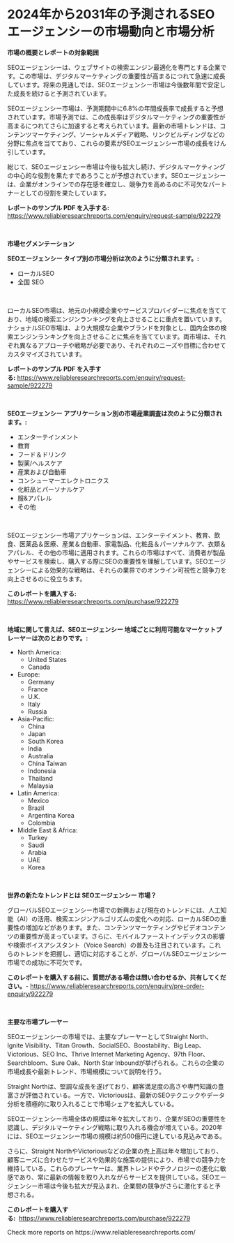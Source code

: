 <p><h1>2024年から2031年の予測されるSEOエージェンシーの市場動向と市場分析</h1></p><p><strong>市場の概要とレポートの対象範囲</strong></p>
<p><p>SEOエージェンシーは、ウェブサイトの検索エンジン最適化を専門とする企業です。この市場は、デジタルマーケティングの重要性が高まるにつれて急速に成長しています。将来の見通しでは、SEOエージェンシー市場は今後数年間で安定した成長を続けると予測されています。</p><p>SEOエージェンシー市場は、予測期間中に6.8%の年間成長率で成長すると予想されています。市場予測では、この成長率はデジタルマーケティングの重要性が高まるにつれてさらに加速すると考えられています。最新の市場トレンドは、コンテンツマーケティング、ソーシャルメディア戦略、リンクビルディングなどの分野に焦点を当てており、これらの要素がSEOエージェンシー市場の成長をけん引しています。</p><p>総じて、SEOエージェンシー市場は今後も拡大し続け、デジタルマーケティングの中心的な役割を果たすであろうことが予想されています。SEOエージェンシーは、企業がオンラインでの存在感を確立し、競争力を高めるのに不可欠なパートナーとしての役割を果たしています。</p></p>
<p><strong>レポートのサンプル PDF を入手する:</strong> <a href="https://www.reliableresearchreports.com/enquiry/request-sample/922279">https://www.reliableresearchreports.com/enquiry/request-sample/922279</a></p>
<p>&nbsp;</p>
<p><strong>市場セグメンテーション</strong></p>
<p><strong>SEOエージェンシー タイプ別の市場分析は次のように分類されます。:</strong></p>
<p><ul><li>ローカルSEO</li><li>全国 SEO</li></ul></p>
<p>&nbsp;</p>
<p><p>ローカルSEO市場は、地元の小規模企業やサービスプロバイダーに焦点を当てており、地域の検索エンジンランキングを向上させることに重点を置いています。ナショナルSEO市場は、より大規模な企業やブランドを対象とし、国内全体の検索エンジンランキングを向上させることに焦点を当てています。両市場は、それぞれ異なるアプローチや戦略が必要であり、それぞれのニーズや目標に合わせてカスタマイズされています。</p></p>
<p><strong>レポートのサンプル PDF を入手する:</strong>&nbsp;<a href="https://www.reliableresearchreports.com/enquiry/request-sample/922279">https://www.reliableresearchreports.com/enquiry/request-sample/922279</a></p>
<p>&nbsp;</p>
<p><strong> SEOエージェンシー アプリケーション別の市場産業調査は次のように分類されます。:</strong></p>
<p><ul><li>エンターテインメント</li><li>教育</li><li>フード＆ドリンク</li><li>製薬/ヘルスケア</li><li>産業および自動車</li><li>コンシューマーエレクトロニクス</li><li>化粧品とパーソナルケア</li><li>服&アパレル</li><li>その他</li></ul></p>
<p>&nbsp;</p>
<p><p>SEOエージェンシー市場アプリケーションは、エンターテイメント、教育、飲食、医薬品＆医療、産業＆自動車、家電製品、化粧品＆パーソナルケア、衣類＆アパレル、その他の市場に適用されます。これらの市場はすべて、消費者が製品やサービスを検索し、購入する際にSEOの重要性を理解しています。SEOエージェンシーによる効果的な戦略は、それらの業界でのオンライン可視性と競争力を向上させるのに役立ちます。</p></p>
<p><strong>このレポートを購入する:</strong>&nbsp; <a href="https://www.reliableresearchreports.com/purchase/922279">https://www.reliableresearchreports.com/purchase/922279</a></p>
<p>&nbsp;</p>
<p><strong>地域に関して言えば、SEOエージェンシー 地域ごとに利用可能なマーケットプレーヤーは次のとおりです。:</strong></p>
<p><ul>
    <li>
        North America:
        <ul>
            <li>United States</li>
            <li>Canada</li>
        </ul>
    </li>
    <li>
        Europe:
        <ul>
            <li>Germany</li>
            <li>France</li>
            <li>U.K.</li>
            <li>Italy</li>
            <li>Russia</li>
        </ul>
    </li>
    <li>
        Asia-Pacific:
        <ul>
            <li>China</li>
            <li>Japan</li>
            <li>South Korea</li>
            <li>India</li>
            <li>Australia</li>
            <li>China Taiwan</li>
            <li>Indonesia</li>
            <li>Thailand</li>
            <li>Malaysia</li>
        </ul>
    </li>
    <li>
        Latin America:
        <ul>
            <li>Mexico</li>
            <li>Brazil</li>
            <li>Argentina Korea</li>
            <li>Colombia</li>
        </ul>
    </li>
    <li>
        Middle East & Africa:
        <ul>
            <li>Turkey</li>
            <li>Saudi</li>
            <li>Arabia</li>
            <li>UAE</li>
            <li>Korea</li>
        </ul>
    </li>
    </ul></p>
<p>&nbsp;</p>
<p><strong>世界の新たなトレンドとは SEOエージェンシー 市場？</strong></p>
<p><p>グローバルSEOエージェンシー市場での新興および現在のトレンドには、人工知能（AI）の活用、検索エンジンアルゴリズムの変化への対応、ローカルSEOの重要性の増加などがあります。また、コンテンツマーケティングやビデオコンテンツの重要性が高まっています。さらに、モバイルファーストインデックスの影響や検索ボイスアシスタント（Voice Search）の普及も注目されています。これらのトレンドを把握し、適切に対応することが、グローバルSEOエージェンシー市場での成功に不可欠です。</p></p>
<p><strong>このレポートを購入する前に、質問がある場合は問い合わせるか、共有してください。</strong>- <a href="https://www.reliableresearchreports.com/enquiry/pre-order-enquiry/922279">https://www.reliableresearchreports.com/enquiry/pre-order-enquiry/922279</a></p>
<p>&nbsp;</p>
<p><strong>主要な市場プレーヤー</strong></p>
<p><p>SEOエージェンシーの市場では、主要なプレーヤーとしてStraight North、Ignite Visibility、Titan Growth、SocialSEO、Boostability、Big Leap、Victorious、SEO Inc、Thrive Internet Marketing Agency、97th Floor、Searchbloom、Sure Oak、North Star Inboundが挙げられる。これらの企業の市場成長や最新トレンド、市場規模について説明を行う。</p><p>Straight Northは、堅調な成長を遂げており、顧客満足度の高さや専門知識の豊富さが評価されている。一方で、Victoriousは、最新のSEOテクニックやデータ分析を積極的に取り入れることで市場シェアを拡大している。</p><p>SEOエージェンシー市場全体の規模は年々拡大しており、企業がSEOの重要性を認識し、デジタルマーケティング戦略に取り入れる機会が増えている。2020年には、SEOエージェンシー市場の規模は約500億円に達している見込みである。</p><p>さらに、Straight NorthやVictoriousなどの企業の売上高は年々増加しており、顧客ニーズに合わせたサービスや効果的な施策の提供により、市場での競争力を維持している。これらのプレーヤーは、業界トレンドやテクノロジーの進化に敏感であり、常に最新の情報を取り入れながらサービスを提供している。SEOエージェンシー市場は今後も拡大が見込まれ、企業間の競争がさらに激化すると予想される。</p></p>
<p><strong>このレポートを購入する:</strong>&nbsp;&nbsp;<a href="https://www.reliableresearchreports.com/purchase/922279">https://www.reliableresearchreports.com/purchase/922279</a></p>
<p>Check more reports on https://www.reliableresearchreports.com/</p>